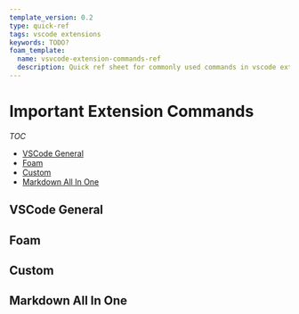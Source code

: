 ```yaml
---
template_version: 0.2
type: quick-ref
tags: vscode extensions
keywords: TODO?
foam_template:
  name: vsvcode-extension-commands-ref
  description: Quick ref sheet for commonly used commands in vscode extensions
---
```

# Important Extension Commands

*TOC*
- [VSCode General](#vscode-general)
- [Foam](#foam)
- [Custom](#custom)
- [Markdown All In One](#markdown-all-in-one)

## VSCode General

## Foam

## Custom

## Markdown All In One
